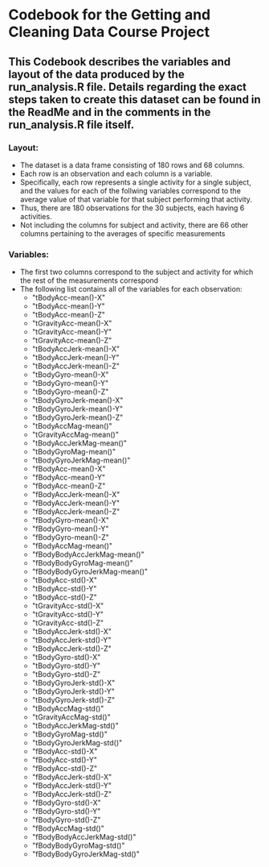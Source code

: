 # Codebook for the Getting and Cleaning Data Course Project

## This Codebook describes the variables and layout of the data produced by the run_analysis.R file. Details regarding the exact steps taken to create this dataset can be found in the ReadMe and in the comments in the run_analysis.R file itself.

### Layout:
* The dataset is a data frame consisting of 180 rows and 68 columns. 
* Each row is an observation and each column is a variable.
* Specifically, each row represents a single activity for a single subject, and the values for each of the follwing variables correspond to the average value of that variable for that subject performing that activity. 
* Thus, there are 180 observations for the 30 subjects, each having 6 activities. 
* Not including the columns for subject and activity, there are 66 other columns pertaining to the averages of specific measurements

### Variables: 
* The first two columns correspond to the subject and activity for which the rest of the measurements correspond
* The following list contains all of the variables for each observation:
  + "tBodyAcc-mean()-X"          
  + "tBodyAcc-mean()-Y"           
  + "tBodyAcc-mean()-Z"           
  + "tGravityAcc-mean()-X"       
  + "tGravityAcc-mean()-Y"        
  + "tGravityAcc-mean()-Z"       
  + "tBodyAccJerk-mean()-X"      
  + "tBodyAccJerk-mean()-Y"   
  + "tBodyAccJerk-mean()-Z"      
  + "tBodyGyro-mean()-X"         
  + "tBodyGyro-mean()-Y"         
  + "tBodyGyro-mean()-Z"         
  + "tBodyGyroJerk-mean()-X"     
  + "tBodyGyroJerk-mean()-Y"     
  + "tBodyGyroJerk-mean()-Z"     
  + "tBodyAccMag-mean()"         
  + "tGravityAccMag-mean()"     
  + "tBodyAccJerkMag-mean()"     
  + "tBodyGyroMag-mean()"        
  + "tBodyGyroJerkMag-mean()"    
  + "fBodyAcc-mean()-X"          
  + "fBodyAcc-mean()-Y"          
  + "fBodyAcc-mean()-Z"         
  + "fBodyAccJerk-mean()-X"      
  + "fBodyAccJerk-mean()-Y"      
  + "fBodyAccJerk-mean()-Z"      
  + "fBodyGyro-mean()-X"         
  + "fBodyGyro-mean()-Y"         
  + "fBodyGyro-mean()-Z"        
  + "fBodyAccMag-mean()"          
  + "fBodyBodyAccJerkMag-mean()" 
  + "fBodyBodyGyroMag-mean()"   
  + "fBodyBodyGyroJerkMag-mean()" 
  + "tBodyAcc-std()-X"           
  + "tBodyAcc-std()-Y"          
  + "tBodyAcc-std()-Z"            
  + "tGravityAcc-std()-X"        
  + "tGravityAcc-std()-Y"       
  + "tGravityAcc-std()-Z"         
  + "tBodyAccJerk-std()-X"       
  + "tBodyAccJerk-std()-Y"      
  + "tBodyAccJerk-std()-Z"        
  + "tBodyGyro-std()-X"          
  + "tBodyGyro-std()-Y"         
  + "tBodyGyro-std()-Z"          
  + "tBodyGyroJerk-std()-X"      
  + "tBodyGyroJerk-std()-Y"     
  + "tBodyGyroJerk-std()-Z"      
  + "tBodyAccMag-std()"          
  + "tGravityAccMag-std()"      
  + "tBodyAccJerkMag-std()"      
  + "tBodyGyroMag-std()"         
  + "tBodyGyroJerkMag-std()"    
  + "fBodyAcc-std()-X"           
  + "fBodyAcc-std()-Y"           
  + "fBodyAcc-std()-Z"          
  + "fBodyAccJerk-std()-X"       
  + "fBodyAccJerk-std()-Y"       
  + "fBodyAccJerk-std()-Z"      
  + "fBodyGyro-std()-X"          
  + "fBodyGyro-std()-Y"          
  + "fBodyGyro-std()-Z"         
  + "fBodyAccMag-std()"          
  + "fBodyBodyAccJerkMag-std()"  
  + "fBodyBodyGyroMag-std()"    
  + "fBodyBodyGyroJerkMag-std()"
